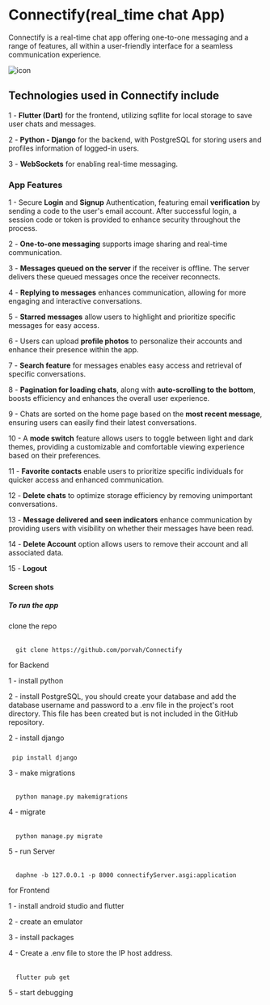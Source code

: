 # Connectify(real_time chat App)
Connectify is a real-time chat app offering one-to-one messaging and a range of features, all within a user-friendly interface for a seamless communication experience.

![icon](https://github.com/user-attachments/assets/869c74aa-d551-43b4-a98e-d1d51ba1450c)

## Technologies used in Connectify include
1 - **Flutter (Dart)** for the frontend, utilizing sqflite for local storage to save user chats and messages.

2 - **Python - Django** for the backend, with PostgreSQL for storing users and profiles information of logged-in users.

3 - **WebSockets** for enabling real-time messaging.

### App Features

1 - Secure **Login** and **Signup** Authentication, featuring email **verification** by sending a code to the user's email account. After successful login, a session code or token is provided to enhance security throughout the process.

2 - **One-to-one messaging** supports image sharing and real-time communication.

3 - **Messages queued on the server** if the receiver is offline. The server delivers these queued messages once the receiver reconnects.

4 - **Replying to messages** enhances communication, allowing for more engaging and interactive conversations.

5 - **Starred messages** allow users to highlight and prioritize specific messages for easy access.

6 - Users can upload **profile photos** to personalize their accounts and enhance their presence within the app.

7 - **Search feature** for messages enables easy access and retrieval of specific conversations.

8 - **Pagination for loading chats**, along with **auto-scrolling to the bottom**, boosts efficiency and enhances the overall user experience.

9 - Chats are sorted on the home page based on the **most recent message**, ensuring users can easily find their latest conversations.

10 - A **mode switch** feature allows users to toggle between light and dark themes, providing a customizable and comfortable viewing experience based on their preferences.

11 - **Favorite contacts** enable users to prioritize specific individuals for quicker access and enhanced communication.

12 - **Delete chats** to optimize storage efficiency by removing unimportant conversations.

13 - **Message delivered and seen indicators** enhance communication by providing users with visibility on whether their messages have been read.

14 - **Delete Account** option allows users to remove their account and all associated data.

15 - **Logout**

#### Screen shots 



##### To run the app

clone the repo

######
      git clone https://github.com/porvah/Connectify
for Backend 

1 - install python

2 - install PostgreSQL, you should create your database and add the database username and password to a .env file in the project's root directory. This file has been created but is not included in the GitHub repository.

2 - install django

#####
     pip install django

3 - make migrations

######
      python manage.py makemigrations

4 - migrate

######
      python manage.py migrate

5 - run Server

######
      daphne -b 127.0.0.1 -p 8000 connectifyServer.asgi:application

for Frontend

1 - install android studio and flutter

2 - create an emulator

3 - install packages

4 - Create a .env file to store the IP host address.

######
      flutter pub get
      
5 - start debugging


 











